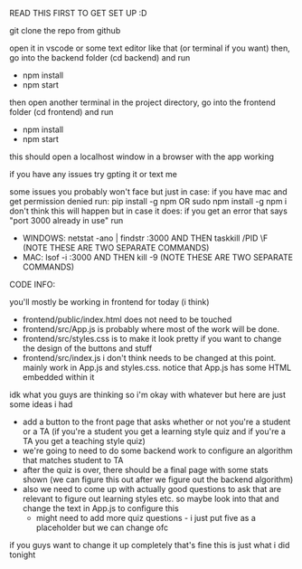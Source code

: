 READ THIS FIRST TO GET SET UP :D

git clone the repo from github

open it in vscode or some text editor like that (or terminal if you want)
then, go into the backend folder (cd backend) and run
- npm install
- npm start

then open another terminal in the project directory, go into the frontend folder (cd frontend) and run
- npm install
- npm start

this should open a localhost window in a browser with the app working

if you have any issues try gpting it or text me

some issues you probably won't face but just in case:
if you have mac and get permission denied run: pip install -g npm OR sudo npm install -g npm
i don't think this will happen but in case it does: if you get an error that says "port 3000 already in use" run
- WINDOWS: netstat -ano | findstr :3000 AND THEN taskkill /PID <PID> \F (NOTE THESE ARE TWO SEPARATE COMMANDS)
- MAC: lsof -i :3000 AND THEN kill -9 <PID> (NOTE THESE ARE TWO SEPARATE COMMANDS)

CODE INFO:

you'll mostly be working in frontend for today (i think)
- frontend/public/index.html does not need to be touched
- frontend/src/App.js is probably where most of the work will be done. 
- frontend/src/styles.css is to make it look pretty if you want to change the design of the buttons and stuff
- frontend/src/index.js i don't think needs to be changed at this point. mainly work in App.js and styles.css. notice that App.js has some HTML embedded within it


idk what you guys are thinking so i'm okay with whatever but here are just some ideas i had
- add a button to the front page that asks whether or not you're a student or a TA (if you're a student you get a learning style quiz and if you're a TA you get a teaching style quiz)
- we're going to need to do some backend work to configure an algorithm that matches student to TA
- after the quiz is over, there should be a final page with some stats shown (we can figure this out after we figure out the backend algorithm)
- also we need to come up with actually good questions to ask that are relevant to figure out learning styles etc. so maybe look into that and change the text in App.js to configure this
    - might need to add more quiz questions - i just put five as a placeholder but we can change ofc

if you guys want to change it up completely that's fine this is just what i did tonight